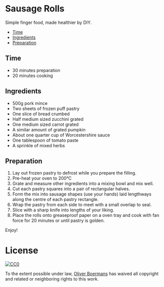 # Sausage Rolls

Simple finger food, made healthier by DIY.

* [Time](#time)
* [Ingredients](#ingredients)
* [Preparation](#preparation)

## Time

- 30 minutes preparation
- 20 minutes cooking

## Ingredients

- 500g pork mince
- Two sheets of frozen puff pastry
- One slice of bread crumbed
- Half medium sized zucchini grated
- One medium sized carrot grated
- A similar amount of grated pumpkin
- About one quarter cup of Worcestershire sauce
- One tablespoon of tomato paste
- A sprinkle of mixed herbs

## Preparation

1. Lay out frozen pastry to defrost while you prepare the filling.
2. Pre-heat your oven to 200°C
3. Grate and measure other ingredients into a mixing bowl and mix well.
4. Cut each pastry squares into a pair of rectangular halves.
5. Form the mix into sausage shapes (use your hands) laid lengthways along the centre of each pastry rectangle.
6. Wrap the pastry from each side to meet with a small overlap to seal.
7. Slice with a sharp knife into lengths of your liking.
8. Place the rolls onto greaseproof paper on a oven tray and cook with fan force for 20 minutes or until pastry is golden.

Enjoy!

# License

[![CC0](http://i.creativecommons.org/p/zero/1.0/88x31.png)](http://creativecommons.org/publicdomain/zero/1.0/)

To the extent possible under law, [Oliver Boermans](http://www.ollicle.com/) has waived all copyright and related or neighboring rights to this work.

